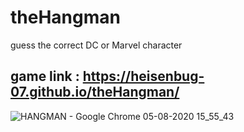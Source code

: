 # theHangman
  guess the correct DC or Marvel character 

## game link : https://heisenbug-07.github.io/theHangman/

![HANGMAN - Google Chrome 05-08-2020 15_55_43](https://user-images.githubusercontent.com/62887866/89402282-3a9f2180-d734-11ea-9e91-82b50eab1d6c.png)
